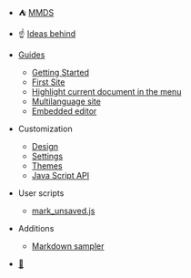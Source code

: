 * :tent: [ MMDS ](index.en.md)
*  :point_up: [Ideas behind](ideology.en.md)
* [Guides](guides.en.md)
  * [Getting Started](getting_started.en.md)
  * [First Site](basic_setup.en.md)
  *  [Highlight current document in the menu](currentlink.en.md)
  * [Multilanguage site](multilanguage_setup.en.md)
  * [Embedded editor](editor.en.md)

* Customization
  * [Design](customization.en.md)
  * [Settings ](settings.en.md)
  *  [Themes](themes.en.md)
  * [Java Script API](api.en.md)
* User scripts
  * [mark_unsaved.js](us_mark_unsaved.en.md)
* Additions
  * [Markdown sampler](markdown_sampler.en.md)

*  [:wrench:](sidebar.en.md)
